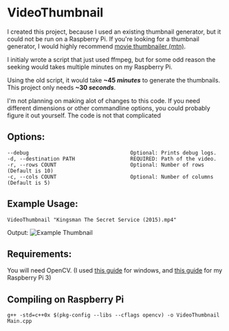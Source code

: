 # VideoThumbnail

I created this project, because I used an existing thumbnail generator, but it could not be run on a Raspberry Pi.
If you're looking for a thumbnail generator, I would highly recommend [movie thumbnailer (mtn)](http://moviethumbnail.sourceforge.net/).

I initialy wrote a script that just used ffmpeg, but for some odd reason the seeking would takes multiple minutes on my Raspberry Pi.

Using the old script, it would take **~45 _minutes_** to generate the thumbnails.
This project only needs **~30 _seconds_**.

I'm not planning on making alot of changes to this code. If you need different dimensions or other commandline options, you could probably figure it out yourself. The code is not that complicated

Options:
--------
```
--debug                                 Optional: Prints debug logs.
-d, --destination PATH                  REQUIRED: Path of the video.
-r, --rows COUNT                        Optional: Number of rows (Default is 10)
-c, --cols COUNT                        Optional: Number of columns (Default is 5)
```

Example Usage:
--------

```
VideoThumbnail "Kingsman The Secret Service (2015).mp4"
```
Output:
![Example Thumbnail](http://i.imgur.com/6Aj4Cdf.jpg)





Requirements:
-------------
You will need OpenCV. (I used [this guide](https://www.youtube.com/watch?v=l4372qtZ4dc) for windows, and [this guide](http://www.pyimagesearch.com/2016/04/18/install-guide-raspberry-pi-3-raspbian-jessie-opencv-3/) for my Raspberry Pi 3)

Compiling on Raspberry Pi
-------------------------
```
g++ -std=c++0x $(pkg-config --libs --cflags opencv) -o VideoThumbnail Main.cpp
```


